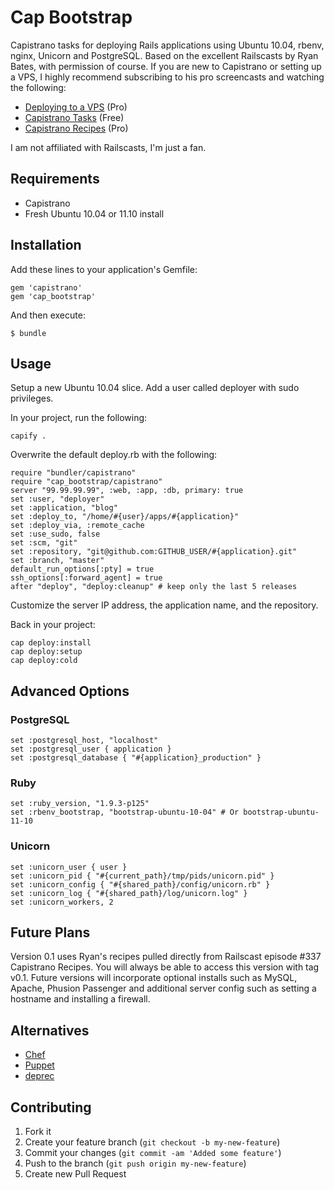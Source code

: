 # Cap Bootstrap

Capistrano tasks for deploying Rails applications using Ubuntu 10.04, rbenv, nginx, Unicorn and PostgreSQL. Based on the excellent Railscasts by Ryan Bates, with permission of course. If you are new to Capistrano or setting up a VPS, I highly recommend subscribing to his pro screencasts and watching the following:

* [Deploying to a VPS](http://railscasts.com/episodes/335-deploying-to-a-vps) (Pro)
* [Capistrano Tasks](http://railscasts.com/episodes/133-capistrano-tasks-revised) (Free)
* [Capistrano Recipes](http://railscasts.com/episodes/337-capistrano-recipes) (Pro)

I am not affiliated with Railscasts, I'm just a fan.

## Requirements

* Capistrano
* Fresh Ubuntu 10.04 or 11.10 install

## Installation

Add these lines to your application's Gemfile:

    gem 'capistrano'
    gem 'cap_bootstrap'

And then execute:

    $ bundle

## Usage

Setup a new Ubuntu 10.04 slice. Add a user called deployer with sudo privileges.

In your project, run the following:

    capify .

Overwrite the default deploy.rb with the following:

    require "bundler/capistrano"
    require "cap_bootstrap/capistrano"
    server "99.99.99.99", :web, :app, :db, primary: true
    set :user, "deployer"
    set :application, "blog"
    set :deploy_to, "/home/#{user}/apps/#{application}"
    set :deploy_via, :remote_cache
    set :use_sudo, false
    set :scm, "git"
    set :repository, "git@github.com:GITHUB_USER/#{application}.git"
    set :branch, "master"
    default_run_options[:pty] = true
    ssh_options[:forward_agent] = true
    after "deploy", "deploy:cleanup" # keep only the last 5 releases

Customize the server IP address, the application name, and the repository.

Back in your project:

    cap deploy:install
    cap deploy:setup
    cap deploy:cold

## Advanced Options

### PostgreSQL

    set :postgresql_host, "localhost"
    set :postgresql_user { application }
    set :postgresql_database { "#{application}_production" }

### Ruby

    set :ruby_version, "1.9.3-p125"
    set :rbenv_bootstrap, "bootstrap-ubuntu-10-04" # Or bootstrap-ubuntu-11-10

### Unicorn

    set :unicorn_user { user }
    set :unicorn_pid { "#{current_path}/tmp/pids/unicorn.pid" }
    set :unicorn_config { "#{shared_path}/config/unicorn.rb" }
    set :unicorn_log { "#{shared_path}/log/unicorn.log" }
    set :unicorn_workers, 2

## Future Plans

Version 0.1 uses Ryan's recipes pulled directly from Railscast episode #337 Capistrano Recipes. You will always be able to access this version
with tag v0.1. Future versions will incorporate optional installs such as MySQL, Apache, Phusion Passenger and additional server config such as setting a hostname and installing a firewall. 

## Alternatives

* [Chef](http://www.opscode.com/chef/)
* [Puppet](http://puppetlabs.com/)
* [deprec](http://deprec.org/)

## Contributing

1. Fork it
2. Create your feature branch (`git checkout -b my-new-feature`)
3. Commit your changes (`git commit -am 'Added some feature'`)
4. Push to the branch (`git push origin my-new-feature`)
5. Create new Pull Request

